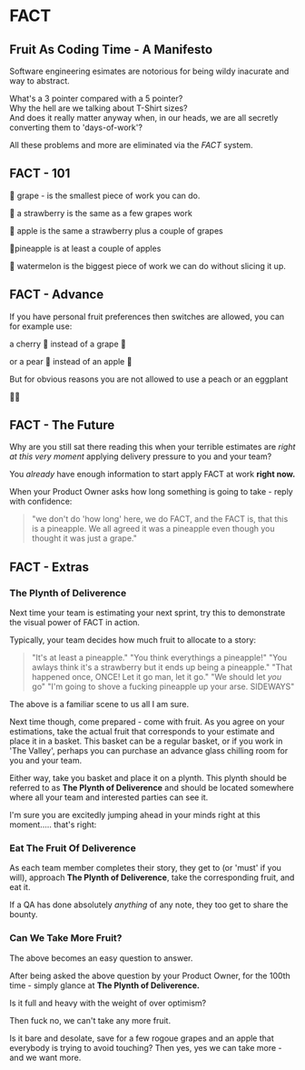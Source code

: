 # FACT

## Fruit As Coding Time - A Manifesto

Software engineering esimates are notorious for being wildy inacurate and way to abstract.  

What's a 3 pointer compared with a 5 pointer?  
Why the hell are we talking about T-Shirt sizes?  
And does it really matter anyway when, in our heads, we are all secretly converting them to 'days-of-work'?

All these problems and more are eliminated via the *FACT* system.

## FACT - 101

:grapes: grape - is the smallest piece of work you can do.

:strawberry: a strawberry is the same as a few grapes work

:apple: apple is the same a strawberry plus a couple of grapes

:pineapple:pineapple is at least a couple of apples

:watermelon: watermelon is the biggest piece of work we can do without slicing it up.

## FACT - Advance

If you have personal fruit preferences then switches are allowed, you can for example use:

a cherry :cherries: instead of a grape :grapes:

or a pear :pear: instead of an apple :apple:

But for obvious reasons you are not allowed to use a peach or an eggplant

:peach::eggplant:

## FACT - The Future

Why are you still sat there reading this when your terrible estimates are _right at this very moment_ applying delivery pressure to you and your team?  

You _already_ have enough information to start apply FACT at work **right now.**

When your Product Owner asks how long something is going to take - reply with confidence:

> "we don't do 'how long' here, we do FACT, and the FACT is, that this is a pineapple. 
> We all agreed it was a pineapple even though you thought it was just a grape."

## FACT - Extras

### The Plynth of Deliverence

Next time your team is estimating your next sprint, try this to demonstrate the visual power of FACT in action.

Typically, your team decides how much fruit to allocate to a story:

> "It's at least a pineapple."
> "You think everythings a pineapple!"
> "You awlays think it's a strawberry but it ends up being a pineapple."
> "That happened once, ONCE!  Let it go man, let it go."
> "We should let _you_ go"
> "I'm going to shove a fucking pineapple up your arse. SIDEWAYS"

The above is a familiar scene to us all I am sure.  

Next time though, come prepared - come with fruit.  As you agree on your estimations, take the actual fruit that corresponds to your estimate and place it in a basket.  This basket can be a regular basket, or if you work in 'The Valley', perhaps you can purchase an advance glass chilling room for you and your team.  

Either way, take you basket and place it on a plynth. This plynth should be referred to as **The Plynth of Deliverence** and should be located somewhere where all your team and interested parties can see it.

I'm sure you are excitedly jumping ahead in your minds right at this moment..... that's right:

### Eat The Fruit Of Deliverence

As each team member completes their story, they get to (or 'must' if you will), approach **The Plynth of Deliverence**, take the corresponding fruit, and eat it.  

If a QA has done absolutely _anything_ of any note, they too get to share the bounty.

### Can We Take More Fruit?

The above becomes an easy question to answer.

After being asked the above question by your Product Owner, for the 100th time - simply glance at **The Plynth of Deliverence.**

Is it full and heavy with the weight of over optimism?  

Then fuck no, we can't take any more fruit. 

Is it bare and desolate, save for a few rogoue grapes and an apple that everybody is trying to avoid touching?  Then yes, yes we can take more - and we want more.





